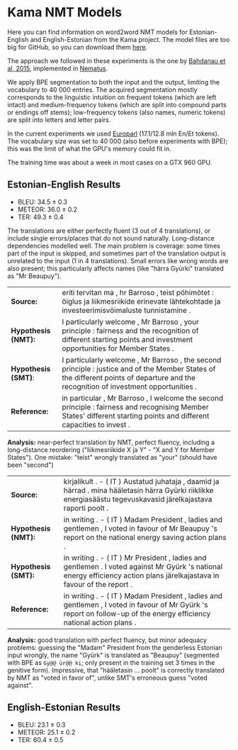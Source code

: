 # Kama NMT Models

Here you can find information on word2word NMT models for Estonian-English and English-Estonian from the Kama project. The model files are too big for GitHub, so you can download them [here](http://statmt.ut.ee/kama).

The approach we followed in these experiments is the one by [Bahdanau et al, 2015](https://arxiv.org/pdf/1409.0473v7.pdf), implemented in [Nematus](https://github.com/rsennrich/nematus).

We apply BPE segmentation to both the input and the output, limiting the vocabulary to 40 000 entries. The acquired segmentation mostly corresponds to the linguistic intuition on frequent tokens (which are left intact) and medium-frequency tokens (which are split into compound parts or endings off stems); low-frequency tokens (also names, numeric tokens) are split into letters and letter pairs.

In the current experiments we used [Europarl](http://statmt.org/europarl) (17.1/12.8 mln En/Et tokens). The vocabulary size was set to 40 000 (also before experiments with BPE); this was the limit of what the GPU's memory could fit in.

The training time was about a week in most cases on a GTX 960 GPU.

## Estonian-English Results

* BLEU: 34.5 ± 0.3
* METEOR: 36.0 ± 0.2
* TER: 49.3 ± 0.4

The translations are either perfectly fluent (3 out of 4 translations), or include single errors/places that do not sound naturally. Long-distance dependencies modelled well. The main problem is coverage: some times part of the input is skipped, and sometimes part of the translation output is unrelated to the input (1 in 4 translations). Small errors like wrong words are also present; this particularly affects names (like "härra Gyürki" translated as "Mr Beaupuy").

|    |     |
| ------------ | ---------- |
|**Source:** |                 eriti tervitan ma , hr Barroso , teist põhimõtet : õiglus ja liikmesriikide erinevate lähtekohtade ja investeerimisvõimaluste tunnistamine . |
|**Hypothesis (NMT):** |                  I particularly welcome , Mr Barroso , your principle : fairness and the recognition of different starting points and investment opportunities for Member States . |
|**Hypothesis (SMT)**: |                  I particularly welcome , Mr Barroso , the second principle : justice and of the Member States of the different points of departure and the recognition of investment opportunities . |
|**Reference:** |                 in particular , Mr Barroso , I welcome the second principle : fairness and recognising Member States' different starting points and different capacities to invest . |
**Analysis:** near-perfect translation by NMT, perfect fluency, including a long-distance reordering ("liikmesriikide X ja Y" - "X and Y for Member States"). One mistake: "teist" wrongly translated as "your" (should have been "second")


|    |     |
| ------------ | ---------- |
|**Source:** |                 kirjalikult . - ( IT ) Austatud juhataja , daamid ja härrad . mina hääletasin härra Gyürki riiklikke energiasäästu tegevuskavasid järelkajastava raporti poolt .|
|**Hypothesis (NMT):** |                 in writing . - ( IT ) Madam President , ladies and gentlemen , I voted in favour of Mr Beaupuy 's report on the national energy saving action plans .|
|**Hypothesis (SMT):** |                 in writing . - ( IT ) Mr President , ladies and gentlemen . I voted against Mr Gyürk 's national energy efficiency action plans järelkajastava in favour of the report .|
|**Reference:** |                 in writing . - ( IT ) Madam President , ladies and gentlemen , I voted in favour of Mr Gyürk 's report on follow-up of the energy efficiency national action plans .|
**Analysis:** good translation with perfect fluency, but minor adequacy problems: guessing the "Madam" President from the genderless Estonian input wrongly, the name "Gyürk" is translated as "Beaupuy" (segmented with BPE as ``Gy@@ ür@@ ki``; only present in the training set 3 times in the genitive form). Impressive, that "hääletasin ... poolt" is correctly translated by NMT as "voted in favor of", unlike SMT's erroneous guess "voted against".

## English-Estonian Results

* BLEU: 23.1 ± 0.3
* METEOR: 25.1 ± 0.2
* TER: 60.4 ± 0.5
